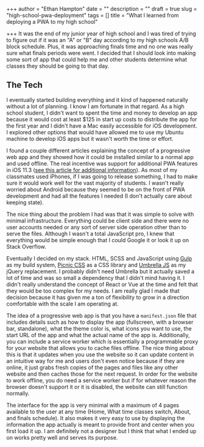 +++
author = "Ethan Hampton"
date = ""
description = ""
draft = true
slug = "high-school-pwa-deployment"
tags = []
title = "What I learned from deploying a PWA to my high school"

+++
It was the end of my junior year of high school and I was tired of trying to figure out if it was an "A" or "B" day according to my high schools A/B block schedule. Plus, it was approaching finals time and no one was really sure what finals periods were went. I decided that I should look into making some sort of app that could help me and other students determine what classes they should be going to that day.

## The Tech

I eventually started building everything and it kind of happened naturally without a lot of planning. I know I am fortunate in that regard. As a high school student, I didn't want to spent the time and money to develop an app because it would cost at least $125 in start up costs to distribute the app for the first year and I didn't have a Mac easily accessible for iOS development. I explored other options that would have allowed me to use my Ubuntu machine to develop iOS apps but it wasn't worth the time or effort. 

I found a couple different articles explaining the concept of a progressive web app and they showed how it could be installed similar to a normal app and used offline. The real incentive was support for additional PWA features in iOS 11.3 ([see this article for additional information](https://medium.com/@firt/progressive-web-apps-on-ios-are-here-d00430dee3a7)). As most of my classmates used iPhones, if I was going to release something, I had to make sure it would work well for the vast majority of students. I wasn't really worried about Android because they seemed to be on the front of PWA development and had all the features I needed (I don't actually care about keeping state). 

The nice thing about the problem I had was that it was simple to solve with minimal infrastructure. Everything could be client side and there were no user accounts needed or any sort of server side operation other than to serve the files. Although I wasn't a total JavaScript pro, I knew that everything would be simple enough that I could Google it or look it up on Stack Overflow. 

Eventually I decided on my stack. HTML, SCSS and JavaScript using [Gulp](https://gulpjs.com/) as my build system, [Picnic CSS](https://picnicss.com/) as a CSS library and [Umbrella JS](https://umbrellajs.com/) as my jQuery replacement. I probably didn't need Umbrella but it actually saved a lot of time and was so small a dependency that I didn't mind having it. I didn't really understand the concept of React or Vue at the time and felt that they would be too complex for my needs. I am really glad I made that decision because it has given me a ton of flexibility to grow in a direction comfortable with the scale I am operating at.

The idea of a progressive web app is that you have a `manifest.json` file that includes details such as how to display the app (fullscreen, with a browser bar, standalone), what the theme color is, what icons you want to use, the start URL of the app and what the actual name of the app is. Additionally, you can include a service worker which is essentially a programmable proxy for your website that allows you to cache files offline. The nice thing about this is that it updates when you use the website so it can update content in an intuitive way for me and users don't even notice because if they are online, it just grabs fresh copies of the pages and files like any other website and then caches those for the next request. In order for the website to work offline, you do need a service worker but if for whatever reason the browser doesn't support it or it is disabled, the website can still function normally. 

The interface for the app is very minimal with a maximum of 4 pages available to the user at any time (Home, What time classes switch, About, and finals schedule). It also makes it very easy to use by displaying the information the app actually is meant to provide front and center when you first load it up. I am definitely not a designer but I think that what I ended up on works pretty well and serves its purpose.